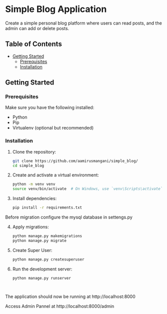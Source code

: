# Simple Blog Application

Create a simple personal blog platform where users can read posts, and the admin can add or delete posts.


## Table of Contents

- [Getting Started](#getting-started)
  - [Prerequisites](#prerequisites)
  - [Installation](#installation)

## Getting Started

### Prerequisites

Make sure you have the following installed:

- Python
- Pip
- Virtualenv (optional but recommended)

### Installation


1. Clone the repository:
   ```bash
   git clone https://github.com/aamirusmangani/simple_blog/
   cd simple_blog


2. Create and activate a virtual environment:
   ```bash
   python -m venv venv
   source venv/bin/activate  # On Windows, use `venv\Scripts\activate`


3. Install dependencies:
   ```bash
   pip install -r requirements.txt


Before migration configure the mysql database in settengs.py


4. Apply migrations:
   ```bash
   python manage.py makemigrations
   python manage.py migrate

5. Create Super User:
   ```bash
   python manage.py createsuperuser


6. Run the development server:
   ```bash
   python manage.py runserver




The application should now be running at http://localhost:8000


Access Admin Pannel at http://localhost:8000/admin


